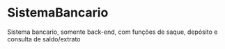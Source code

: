 # SistemaBancario
Sistema bancario, somente back-end, com funções de saque, depósito e consulta de saldo/extrato
